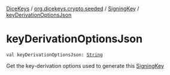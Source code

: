 [DiceKeys](../../index.md) / [org.dicekeys.crypto.seeded](../index.md) / [SigningKey](index.md) / [keyDerivationOptionsJson](./key-derivation-options-json.md)

# keyDerivationOptionsJson

`val keyDerivationOptionsJson: `[`String`](https://kotlinlang.org/api/latest/jvm/stdlib/kotlin/-string/index.html)

Get the key-derivation options used to generate this [SigningKey](index.md)

